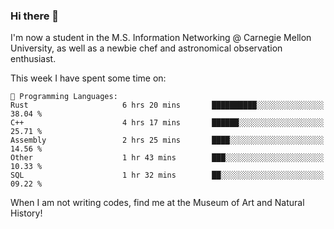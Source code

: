 ### Hi there 👋

I'm now a student in the M.S. Information Networking @ Carnegie Mellon University, as well as a newbie chef and astronomical observation enthusiast. 



<!--START_SECTION:waka-->
This week I have spent some time on: 

```text
💬 Programming Languages: 
Rust                     6 hrs 20 mins       ██████████░░░░░░░░░░░░░░░   38.04 % 
C++                      4 hrs 17 mins       ██████░░░░░░░░░░░░░░░░░░░   25.71 % 
Assembly                 2 hrs 25 mins       ████░░░░░░░░░░░░░░░░░░░░░   14.56 % 
Other                    1 hr 43 mins        ███░░░░░░░░░░░░░░░░░░░░░░   10.33 % 
SQL                      1 hr 32 mins        ██░░░░░░░░░░░░░░░░░░░░░░░   09.22 % 
```


<!--END_SECTION:waka-->

When I am not writing codes, find me at the Museum of Art and Natural History!
